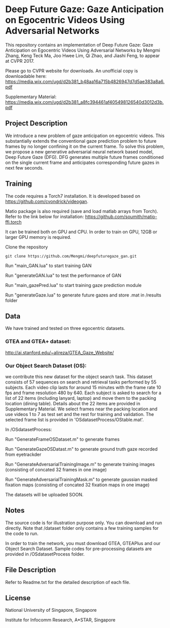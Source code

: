 # Deep Future Gaze: Gaze Anticipation on Egocentric Videos Using Adversarial Networks

This repository contains an implementation of Deep Future Gaze: Gaze Anticipation on Egocentric Videos Using Adversarial Networks by Mengmi Zhang, Keng Teck Ma, Joo Hwee Lim, Qi Zhao, and Jiashi Feng, to appear at CVPR 2017. 

Please go to CVPR website for downloads. An unofficial copy is downloadable here: 
https://media.wix.com/ugd/d2b381_b48aa16a715b4826947d7d5ae383a8a6.pdf

Supplementary Material:
https://media.wix.com/ugd/d2b381_a8fc394461af405498126540d3012d3b.pdf

## Project Description

We introduce a new problem of gaze anticipation on egocentric videos. This substantially extends the conventional gaze prediction problem to future frames by no longer confining it on the current frame. To solve this problem, we propose a new generative adversarial neural network based model, Deep Future Gaze (DFG). DFG generates multiple future frames conditioned on the single current frame and anticipates corresponding future gazes in next few seconds.

## Training

The code requires a Torch7 installation. It is developed based on https://github.com/cvondrick/videogan.

Matio package is also required (save and load matlab arrays from Torch). Refer to the link below for installation:
https://github.com/soumith/matio-ffi.torch

It can be trained both on GPU and CPU. In order to train on GPU, 12GB or larger GPU memory is required. 

Clone the repository
```
git clone https://github.com/Mengmi/deepfuturegaze_gan.git
```

Run "main_GAN.lua" to start training GAN

Run "generateGAN.lua" to test the performance of GAN

Run "main_gazePred.lua" to start training gaze prediction module

Run "generateGaze.lua" to generate future gazes and store .mat in /results folder

## Data

We have trained and tested on three egocentric datasets. 

### GTEA and GTEA+ dataset: 
http://ai.stanford.edu/~alireza/GTEA_Gaze_Website/

### Our Object Search Dataset (OS):
we contribute this new dataset for the object search task. This dataset consists of 57 sequences on search and retrieval tasks performed by 55 subjects. Each video clip lasts for around 15 minutes with the frame rate 10 fps and frame resolution 480 by 640. Each subject is asked to search for a list of 22 items (including lanyard, laptop) and move them to the packing location (dining table). Details about the 22 items are provided in Supplementary Material. We select frames near the packing location and use videos 1 to 7 as test set and the rest for training and validation. The selected frame list is provided in 'OSdatasetProcess/OStable.mat'.

In /OSdatasetProcess:

Run "GenerateFrameOSDataset.m" to generate frames

Run "GenerateGazeOSDatast.m" to generate ground truth gaze recorded from eyetrackder

Run "GenerateAdversarialTrainingImage.m" to generate training images (consisting of concated 32 frames in one image)

Run "GenerateAdversarialTrainingMask.m" to generate gaussian masked fixation maps (consisting of concated 32 fixation maps in one image)

The datasets will be uploaded SOON.

## Notes

The source code is for illustration purpose only. You can download and run directly. Note that /dataset folder only contains a few training samples for the code to run.  

In order to train the network, you must download GTEA, GTEAPlus and our Object Search Dataset. Sample codes for pre-processing datasets are provided in /OSdatasetProcess folder.

## File Description

Refer to Readme.txt for the detailed description of each file.

## License

National University of Singapore, Singapore

Institute for Infocomm Research, A*STAR, Singapore
